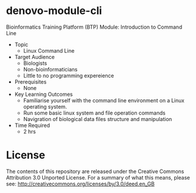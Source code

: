 # denovo-module-cli
Bioinformatics Training Platform (BTP) Module: Introduction to Command Line

  * Topic
    * Linux Command Line
  * Target Audience
    * Biologists
	* Non-bioinformaticians
	* Little to no programming expereience
  * Prerequisites
    * None
  * Key Learning Outcomes
    * Familiarise yourself with the command line environment on a Linux operating system.
    * Run some basic linux system and file operation commands
    * Navigration of biological data files structure and manipulation
  * Time Required
    * 2 hrs

License
=======
The contents of this repository are released under the Creative Commons
Attribution 3.0 Unported License. For a summary of what this means,
please see:
http://creativecommons.org/licenses/by/3.0/deed.en_GB

